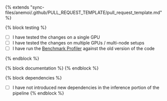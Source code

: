 {% extends "sync-files/anemoi/.github/PULL_REQUEST_TEMPLATE/pull_request_template.md" %}

{% block testing %}
-   [ ] I have tested the changes on a single GPU
-   [ ] I have tested the changes on multiple GPUs / multi-node setups
-   [ ] I have run the [Benchmark Profiler](https://anemoi.readthedocs.io/projects/training/en/latest/user-guide/benchmarking.html) against the old version of the code

{% endblock %}

{% block documentation %}
{% endblock %}

{% block dependencies %}
-   [ ] I have not introduced new dependencies in the inference portion of the pipeline
{% endblock %}
